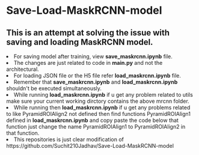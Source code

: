 # Save-Load-MaskRCNN-model
## This is an attempt at solving the issue with saving and loading MaskRCNN model.
<li>For saving model after training, view <b>save_maskrcnn.ipynb</b> file.
<li>The changes are just related to code in <b>main.py</b> and not the architectural.
<li>For loading JSON file or the H5 file refer <b>load_maskrcnn.ipynb</b> file.
<li>Remember that <b>save_maskrcnn.ipynb</b> and <b>load_maskrcnn.ipynb</b> shouldn't be executed simultaneously.
<li>While running <b>load_maskrcnn.ipynb</b> if u get any problem related to utils make sure your current working dirctory contains the above mrcnn folder.
<li>While running then <b>load_maskrcnn.ipynb</b> if u get any problems related to like PyramidROIAlign2 not defined then 
find functions PyramidROIAlign1 defined in <b>load_maskrcnn.ipynb</b> and copy paste the code below that function just change the name PyramidROIAlign1 to PyramidROIAlign2 in that function.
<li>This repositories is just clear modification of https://github.com/Suchit210Jadhav/Save-Load-MaskRCNN-model
